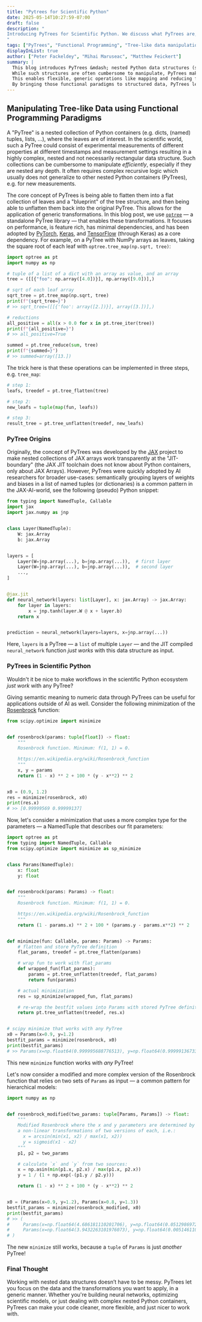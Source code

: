 ```yaml
---
title: "Pytrees for Scientific Python"
date: 2025-05-14T10:27:59-07:00
draft: false
description: "
Introducing PyTrees for Scientific Python. We discuss what PyTrees are, how they're useful in the realm of scientific Python, and how to work _efficiently_ with them.
"
tags: ["PyTrees", "Functional Programming", "Tree-like data manipulation"]
displayInList: true
author: ["Peter Fackeldey", "Mihai Maruseac", "Matthew Feickert"]
summary: |
  This blog introduces PyTrees &mdash; nested Python data structures (such as lists, dicts, and tuples) with numerical leaf values &mdash; designed to simplify working with complex, hierarchically organized data.
  While such structures are often cumbersome to manipulate, PyTrees make them more manageable by allowing them to be flattened into a list of leaves along with a reusable structure blueprint in a _generic_ way.
  This enables flexible, generic operations like mapping and reducing from functional programming.
  By bringing those functional paradigms to structured data, PyTrees let you focus on what transformations to apply, not how to traverse the structure &mdash; no matter how deeply nested or complex it is.
---
```


## Manipulating Tree-like Data using Functional Programming Paradigms

A "PyTree" is a nested collection of Python containers (e.g. dicts, (named) tuples, lists, ...), where the leaves are of interest.
In the scientific world, such a PyTree could consist of experimental measurements of different properties at different timestamps and measurement settings resulting in a highly complex, nested and not necessarily rectangular data structure.
Such collections can be cumbersome to manipulate _efficiently_, especially if they are nested any depth.
It often requires complex recursive logic which usually does not generalize to other nested Python containers (PyTrees), e.g. for new measurements.

The core concept of PyTrees is being able to flatten them into a flat collection of leaves and a "blueprint" of the tree structure, and then being able to unflatten them back into the original PyTree.
This allows for the application of generic transformations.
In this blog post, we use [`optree`](https://github.com/metaopt/optree/tree/main/optree) &mdash; a standalone PyTree library &mdash; that enables these transformations. It focuses on performance, is feature rich, has minimal dependencies, and has been adopted by [PyTorch](https://pytorch.org), [Keras](https://keras.io), and [TensorFlow](https://github.com/tensorflow/tensorflow) (through Keras) as a core dependency.
For example, on a PyTree with NumPy arrays as leaves, taking the square root of each leaf with `optree.tree_map(np.sqrt, tree)`:

```python
import optree as pt
import numpy as np

# tuple of a list of a dict with an array as value, and an array
tree = ([[{"foo": np.array([4.0])}], np.array([9.0])],)

# sqrt of each leaf array
sqrt_tree = pt.tree_map(np.sqrt, tree)
print(f"{sqrt_tree=}")
# >> sqrt_tree=([[{'foo': array([2.])}], array([3.])],)

# reductions
all_positive = all(x > 0.0 for x in pt.tree_iter(tree))
print(f"{all_positive=}")
# >> all_positive=True

summed = pt.tree_reduce(sum, tree)
print(f"{summed=}")
# >> summed=array([13.])
```

The trick here is that these operations can be implemented in three steps, e.g. `tree_map`:

```python
# step 1:
leafs, treedef = pt.tree_flatten(tree)

# step 2:
new_leafs = tuple(map(fun, leafs))

# step 3:
result_tree = pt.tree_unflatten(treedef, new_leafs)
```

### PyTree Origins

Originally, the concept of PyTrees was developed by the [JAX](https://docs.jax.dev/en/latest/) project to make nested collections of JAX arrays work transparently at the "JIT-boundary" (the JAX JIT toolchain does not know about Python containers, only about JAX Arrays).
However, PyTrees were quickly adopted by AI researchers for broader use-cases: semantically grouping layers of weights and biases in a list of named tuples (or dictionaries) is a common pattern in the JAX-AI-world, see the following (pseudo) Python snippet:

```python
from typing import NamedTuple, Callable
import jax
import jax.numpy as jnp


class Layer(NamedTuple):
    W: jax.Array
    b: jax.Array


layers = [
    Layer(W=jnp.array(...), b=jnp.array(...)),  # first layer
    Layer(W=jnp.array(...), b=jnp.array(...)),  # second layer
    ...,
]


@jax.jit
def neural_network(layers: list[Layer], x: jax.Array) -> jax.Array:
    for layer in layers:
        x = jnp.tanh(layer.W @ x + layer.b)
    return x


prediction = neural_network(layers=layers, x=jnp.array(...))
```

Here, `layers` is a PyTree &mdash; a `list` of multiple `Layer` &mdash; and the JIT compiled `neural_network` function _just works_ with this data structure as input.

### PyTrees in Scientific Python

Wouldn't it be nice to make workflows in the scientific Python ecosystem _just work_ with any PyTree?

Giving semantic meaning to numeric data through PyTrees can be useful for applications outside of AI as well.
Consider the following minimization of the [Rosenbrock](https://en.wikipedia.org/wiki/Rosenbrock_function) function:

```python
from scipy.optimize import minimize


def rosenbrock(params: tuple[float]) -> float:
    """
    Rosenbrock function. Minimum: f(1, 1) = 0.

    https://en.wikipedia.org/wiki/Rosenbrock_function
    """
    x, y = params
    return (1 - x) ** 2 + 100 * (y - x**2) ** 2


x0 = (0.9, 1.2)
res = minimize(rosenbrock, x0)
print(res.x)
# >> [0.99999569 0.99999137]
```

Now, let's consider a minimization that uses a more complex type for the parameters &mdash; a NamedTuple that describes our fit parameters:

```python
import optree as pt
from typing import NamedTuple, Callable
from scipy.optimize import minimize as sp_minimize


class Params(NamedTuple):
    x: float
    y: float


def rosenbrock(params: Params) -> float:
    """
    Rosenbrock function. Minimum: f(1, 1) = 0.

    https://en.wikipedia.org/wiki/Rosenbrock_function
    """
    return (1 - params.x) ** 2 + 100 * (params.y - params.x**2) ** 2


def minimize(fun: Callable, params: Params) -> Params:
    # flatten and store PyTree definition
    flat_params, treedef = pt.tree_flatten(params)

    # wrap fun to work with flat_params
    def wrapped_fun(flat_params):
        params = pt.tree_unflatten(treedef, flat_params)
        return fun(params)

    # actual minimization
    res = sp_minimize(wrapped_fun, flat_params)

    # re-wrap the bestfit values into Params with stored PyTree definition
    return pt.tree_unflatten(treedef, res.x)


# scipy minimize that works with any PyTree
x0 = Params(x=0.9, y=1.2)
bestfit_params = minimize(rosenbrock, x0)
print(bestfit_params)
# >> Params(x=np.float64(0.999995688776513), y=np.float64(0.9999913673387226))
```

This new `minimize` function works with _any_ PyTree!

Let's now consider a modified and more complex version of the Rosenbrock function that relies on two sets of `Params` as input &mdash; a common pattern for hierarchical models:

```python
import numpy as np


def rosenbrock_modified(two_params: tuple[Params, Params]) -> float:
    """
    Modified Rosenbrock where the x and y parameters are determined by
    a non-linear transformations of two versions of each, i.e.:
      x = arcsin(min(x1, x2) / max(x1, x2))
      y = sigmoid(x1 - x2)
    """
    p1, p2 = two_params

    # calculate `x` and `y` from two sources:
    x = np.asin(min(p1.x, p2.x) / max(p1.x, p2.x))
    y = 1 / (1 + np.exp(-(p1.y / p2.y)))

    return (1 - x) ** 2 + 100 * (y - x**2) ** 2


x0 = (Params(x=0.9, y=1.2), Params(x=0.8, y=1.3))
bestfit_params = minimize(rosenbrock_modified, x0)
print(bestfit_params)
# >> (
#     Params(x=np.float64(4.686181110201706), y=np.float64(0.05129869722505759)),
#     Params(x=np.float64(3.9432263101976073), y=np.float64(0.005146110126174016)),
# )
```

The new `minimize` still works, because a `tuple` of `Params` is just _another_ PyTree!

### Final Thought

Working with nested data structures doesn’t have to be messy.
PyTrees let you focus on the data and the transformations you want to apply, in a generic manner.
Whether you're building neural networks, optimizing scientific models, or just dealing with complex nested Python containers, PyTrees can make your code cleaner, more flexible, and just nicer to work with.
